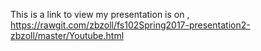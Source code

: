 

This is a link to view my presentation is on , https://rawgit.com/zbzoll/fs102Spring2017-presentation2-zbzoll/master/Youtube.html
